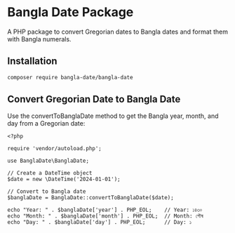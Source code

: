 # Bangla Date Package

A PHP package to convert Gregorian dates to Bangla dates and format them with Bangla numerals.

## Installation
```bash
composer require bangla-date/bangla-date

```

## Convert Gregorian Date to Bangla Date
Use the convertToBanglaDate method to get the Bangla year, month, and day from a Gregorian date:

```
<?php

require 'vendor/autoload.php';

use BanglaDate\BanglaDate;

// Create a DateTime object
$date = new \DateTime('2024-01-01');

// Convert to Bangla date
$banglaDate = BanglaDate::convertToBanglaDate($date);

echo "Year: " . $banglaDate['year'] . PHP_EOL;    // Year: ১৪৩০
echo "Month: " . $banglaDate['month'] . PHP_EOL;  // Month: পৌষ
echo "Day: " . $banglaDate['day'] . PHP_EOL;      // Day: ১

```
